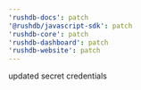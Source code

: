 ```yaml
---
'rushdb-docs': patch
'@rushdb/javascript-sdk': patch
'rushdb-core': patch
'rushdb-dashboard': patch
'rushdb-website': patch
---
```


updated secret credentials
